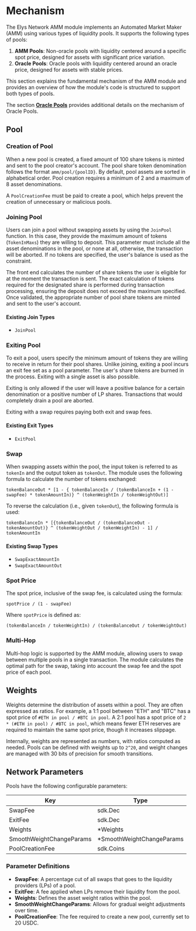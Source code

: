 <!--
order: 2
-->

# Mechanism

The Elys Network AMM module implements an Automated Market Maker (AMM) using various types of liquidity pools. It supports the following types of pools:

1. **AMM Pools**: Non-oracle pools with liquidity centered around a specific spot price, designed for assets with significant price variation.
2. **Oracle Pools**: Oracle pools with liquidity centered around an oracle price, designed for assets with stable prices.

This section explains the fundamental mechanism of the AMM module and provides an overview of how the module's code is structured to support both types of pools.

The section **[Oracle Pools](03_oracle_pools.md)** provides additional details on the mechanism of Oracle Pools.

## Pool

### Creation of Pool

When a new pool is created, a fixed amount of 100 share tokens is minted and sent to the pool creator's account. The pool share token denomination follows the format `amm/pool/{poolID}`. By default, pool assets are sorted in alphabetical order. Pool creation requires a minimum of 2 and a maximum of 8 asset denominations.

A `PoolCreationFee` must be paid to create a pool, which helps prevent the creation of unnecessary or malicious pools.

### Joining Pool

Users can join a pool without swapping assets by using the `JoinPool` function. In this case, they provide the maximum amount of tokens (`TokenInMaxs`) they are willing to deposit. This parameter must include all the asset denominations in the pool, or none at all, otherwise, the transaction will be aborted. If no tokens are specified, the user's balance is used as the constraint.

The front end calculates the number of share tokens the user is eligible for at the moment the transaction is sent. The exact calculation of tokens required for the designated share is performed during transaction processing, ensuring the deposit does not exceed the maximum specified. Once validated, the appropriate number of pool share tokens are minted and sent to the user's account.

#### Existing Join Types

- `JoinPool`

### Exiting Pool

To exit a pool, users specify the minimum amount of tokens they are willing to receive in return for their pool shares. Unlike joining, exiting a pool incurs an exit fee set as a pool parameter. The user's share tokens are burned in the process. Exiting with a single asset is also possible.

Exiting is only allowed if the user will leave a positive balance for a certain denomination or a positive number of LP shares. Transactions that would completely drain a pool are aborted.

Exiting with a swap requires paying both exit and swap fees.

#### Existing Exit Types

- `ExitPool`

### Swap

When swapping assets within the pool, the input token is referred to as `tokenIn` and the output token as `tokenOut`. The module uses the following formula to calculate the number of tokens exchanged:

```
tokenBalanceOut * [1 - { tokenBalanceIn / (tokenBalanceIn + (1 - swapFee) * tokenAmountIn)} ^ (tokenWeightIn / tokenWeightOut)]
```

To reverse the calculation (i.e., given `tokenOut`), the following formula is used:

```
tokenBalanceIn * [{tokenBalanceOut / (tokenBalanceOut - tokenAmountOut)} ^ (tokenWeightOut / tokenWeightIn) - 1] / tokenAmountIn
```

#### Existing Swap Types

- `SwapExactAmountIn`
- `SwapExactAmountOut`

### Spot Price

The spot price, inclusive of the swap fee, is calculated using the formula:

```
spotPrice / (1 - swapFee)
```

Where `spotPrice` is defined as:

```
(tokenBalanceIn / tokenWeightIn) / (tokenBalanceOut / tokenWeightOut)
```

### Multi-Hop

Multi-hop logic is supported by the AMM module, allowing users to swap between multiple pools in a single transaction. The module calculates the optimal path for the swap, taking into account the swap fee and the spot price of each pool.

## Weights

Weights determine the distribution of assets within a pool. They are often expressed as ratios. For example, a 1:1 pool between "ETH" and "BTC" has a spot price of `#ETH in pool / #BTC in pool`. A 2:1 pool has a spot price of `2 * (#ETH in pool) / #BTC in pool`, which means fewer ETH reserves are required to maintain the same spot price, though it increases slippage.

Internally, weights are represented as numbers, with ratios computed as needed. Pools can be defined with weights up to `2^20`, and weight changes are managed with 30 bits of precision for smooth transitions.

## Network Parameters

Pools have the following configurable parameters:

| Key                      | Type                       |
| ------------------------ | -------------------------- |
| SwapFee                  | sdk.Dec                    |
| ExitFee                  | sdk.Dec                    |
| Weights                  | \*Weights                  |
| SmoothWeightChangeParams | \*SmoothWeightChangeParams |
| PoolCreationFee          | sdk.Coins                  |

### Parameter Definitions

- **SwapFee**: A percentage cut of all swaps that goes to the liquidity providers (LPs) of a pool.
- **ExitFee**: A fee applied when LPs remove their liquidity from the pool.
- **Weights**: Defines the asset weight ratios within the pool.
- **SmoothWeightChangeParams**: Allows for gradual weight adjustments over time.
- **PoolCreationFee**: The fee required to create a new pool, currently set to 20 USDC.
